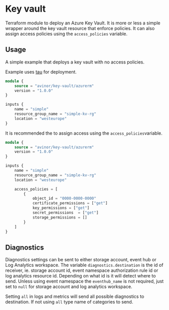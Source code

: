 # Key vault

Terraform module to deploy an Azure Key Vault. It is more or less a simple wrapper around the key vault resource that enforce policies. It can also assign access policies using the `access_policies` variable.

## Usage

A simple example that deploys a key vault with no access policies.

Example uses [tau](https://github.com/avinor/tau) for deployment.

```terraform
module {
    source = "avinor/key-vault/azurerm"
    version = "1.0.0"
}

inputs {
    name = "simple"
    resource_group_name = "simple-kv-rg"
    location = "westeurope"
}
```

It is recommended the to assign access using the `access_policies`variable.

```terraform
module {
    source = "avinor/key-vault/azurerm"
    version = "1.0.0"
}

inputs {
    name = "simple"
    resource_group_name = "simple-kv-rg"
    location = "westeurope"

    access_policies = [
        {
            object_id = "0000-0000-0000"
            certificate_permissions = ["get"]
            key_permissions = ["get"]
            secret_permissions  = ["get"]
            storage_permissions = []
        }
    ]
}
```

## Diagnostics

Diagnostics settings can be sent to either storage account, event hub or Log Analytics workspace. The variable `diagnostics.destination` is the id of receiver, ie. storage account id, event namespace authorization rule id or log analytics resource id. Depending on what id is it will detect where to send. Unless using event namespace the `eventhub_name` is not required, just set to `null` for storage account and log analytics workspace.

Setting `all` in logs and metrics will send all possible diagnostics to destination. If not using `all` type name of categories to send.